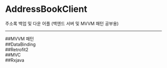 # AddressBookClient

주소록 백업 및 다운 어플 (백엔드 서버 및 MVVM 패턴 공부용)

* * *
##MVVM 패턴 
<br>##DataBinding
<br>##Retrofit2
<br>##MVC
<br>##Rxjava

